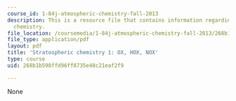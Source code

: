 ```yaml
---
course_id: 1-84j-atmospheric-chemistry-fall-2013
description: This is a resource file that contains information regarding stratospheric
  chemistry.
file_location: /coursemedia/1-84j-atmospheric-chemistry-fall-2013/268b1b598ffd96ff8735e48c21eaf2f9_MIT1_84JF13_Lec7_strat1.pdf
file_type: application/pdf
layout: pdf
title: 'Stratospheric chemistry 1: OX, HOX, NOX'
type: course
uid: 268b1b598ffd96ff8735e48c21eaf2f9

---
```

None